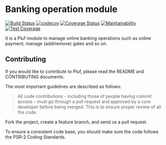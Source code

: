 # Banking operation module

[![Build Status](https://travis-ci.com/pluf/bank.svg?branch=master)](https://travis-ci.com/pluf/bank)
[![codecov](https://codecov.io/gh/pluf/bank/branch/master/graph/badge.svg)](https://codecov.io/gh/pluf/bank)
[![Coverage Status](https://coveralls.io/repos/github/pluf/bank/badge.svg)](https://coveralls.io/github/pluf/bank)
[![Maintainability](https://api.codeclimate.com/v1/badges/9e1457dbf2f0bcc8b953/maintainability)](https://codeclimate.com/github/pluf/bank/maintainability)
[![Test Coverage](https://api.codeclimate.com/v1/badges/9e1457dbf2f0bcc8b953/test_coverage)](https://codeclimate.com/github/pluf/bank/test_coverage)


It is a Pluf module to manage online banking operations such as online payment, manage (add/remove) gates and so on.


## Contributing

If you would like to contribute to Pluf, please read the README and CONTRIBUTING documents.

The most important guidelines are described as follows:

>All code contributions - including those of people having commit access - must go through a pull request and approved by a core developer before being merged. This is to ensure proper review of all the code.

Fork the project, create a feature branch, and send us a pull request.

To ensure a consistent code base, you should make sure the code follows the PSR-2 Coding Standards.
